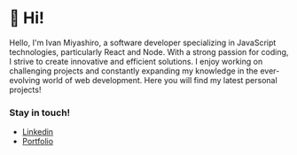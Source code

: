
# 👋 Hi!
Hello, I'm Ivan Miyashiro, a software developer specializing in JavaScript technologies, particularly React and Node. With a strong passion for coding, I strive to create innovative and efficient solutions. I enjoy working on challenging projects and constantly expanding my knowledge in the ever-evolving world of web development. Here you will find my latest personal projects!

### Stay in touch!
- <a href = "https://www.linkedin.com/in/ivanmiyashiro/" target="_blank">Linkedin</a>
- <a href = "https://ivanmiyashiro.vercel.app/" target="_blank">Portfolio</a>
